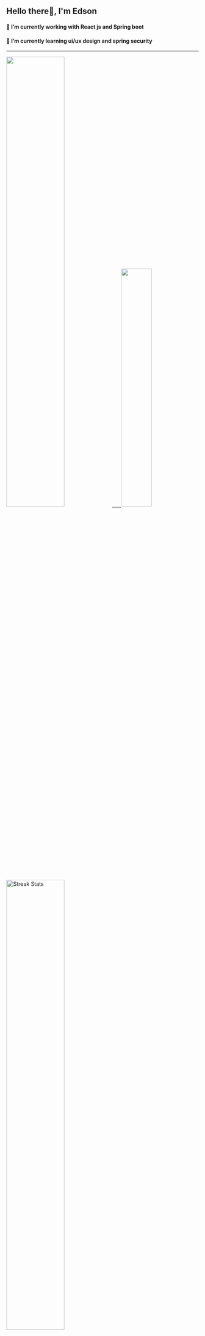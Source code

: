 
## Hello there👋, I'm Edson 

#### 🔭 I’m currently working with React js and Spring boot 
#### 🌱 I’m currently learning ui/ux design and spring security
---
    
  

 <p align="left">
  <a href="https://github.com/EdsonNhancale">
  <img width=55% src="https://github-readme-stats.vercel.app/api?username=EdsonNhancale&show_icons=true&theme=dracula&include_all_commits=true&count_private=true"/>&nbsp;&nbsp;&nbsp;&nbsp;&nbsp;
  <img  width=40% src="https://github-readme-stats.vercel.app/api/top-langs/?username=EdsonNhancale&layout=compact&langs_count=7&theme=dracula"/>
</p>

  <p align="left">
    <a href="https://github.com/EdsonNhancale"><img width=55% alt="Streak Stats" src="https://github-readme-streak-stats.herokuapp.com/?user=EdsonNhancale&theme=dracula"/></a>
   </p>

 
 <!--START_SECTION:waka-->

```txt
From: 16 November 2022 - To: 21 September 2024

Total Time: 1,125 hrs 53 mins

TypeScript        500 hrs 53 mins ███████████░░░░░░░░░░░░░░   44.49 %
JavaScript        456 hrs 35 mins ██████████░░░░░░░░░░░░░░░   40.55 %
JSON              61 hrs 39 mins  █▒░░░░░░░░░░░░░░░░░░░░░░░   05.48 %
Other             17 hrs 5 mins   ▒░░░░░░░░░░░░░░░░░░░░░░░░   01.52 %
Dart              14 hrs 23 mins  ▒░░░░░░░░░░░░░░░░░░░░░░░░   01.28 %
```

<!--END_SECTION:waka-->

<div> 
  <a href="www.linkedin.com/in/edson-nhancale-7849781a6" target="_blank"><img src="https://img.shields.io/badge/-LinkedIn-%230077B5?style=for-the-badge&logo=linkedin&logoColor=white" target="_blank"></a> 

</div>

